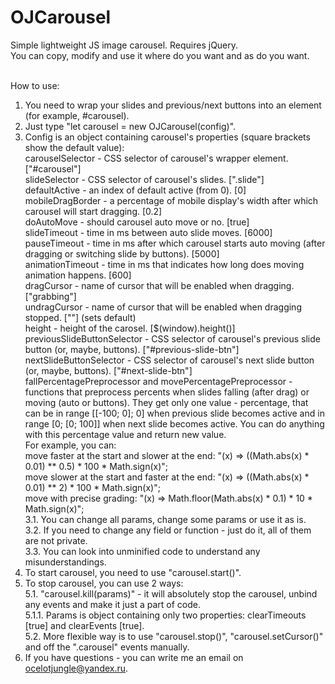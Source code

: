 # OJCarousel
Simple lightweight JS image carousel. Requires jQuery.<br/>
You can copy, modify and use it where do you want and as do you want.<br/><br/>

How to use:<br/>
1. You need to wrap your slides and previous/next buttons into an element (for example, #carousel).<br/>
2. Just type "let carousel = new OJCarousel(config)".<br/>
3. Config is an object containing carousel's properties (square brackets show the default value): <br/>
    carouselSelector - CSS selector of carousel's wrapper element. ["#carousel"]<br/>
    slideSelector - CSS selector of carousel's slides. [".slide"]<br/>
    defaultActive - an index of default active (from 0). [0]<br/>
    mobileDragBorder - a percentage of mobile display's width after which carousel will start dragging. [0.2]<br/>
    doAutoMove - should carousel auto move or no. [true]<br/>
    slideTimeout - time in ms between auto slide moves. [6000]<br/>
    pauseTimeout - time in ms after which carousel starts auto moving (after dragging or switching slide by buttons). [5000]<br/>
    animationTimeout - time in ms that indicates how long does moving animation happens. [600]<br/>
    dragCursor - name of cursor that will be enabled when dragging. ["grabbing"]<br/>
    undragCursor - name of cursor that will be enabled when dragging stopped. [""] (sets default)<br/>
    height - height of the carosel. [$(window).height()]<br/>
    previousSlideButtonSelector - CSS selector of carousel's previous slide button (or, maybe, buttons). ["#previous-slide-btn"]<br/>
    nextSlideButtonSelector - CSS selector of carousel's next slide button (or, maybe, buttons). ["#next-slide-btn"]<br/>
    fallPercentagePreprocessor and movePercentagePreprocessor - functions that preprocess percents when slides falling (after drag) or moving (auto or buttons). They get only one value - percentage, that can be in range [[-100; 0]; 0] when previous slide becomes active and in range [0; [0; 100]] when next slide becomes active. You can do anything with this percentage value and return new value.<br/>
      For example, you can:<br/>
        move faster at the start and slower at the end: "(x) => ((Math.abs(x) * 0.01) ** 0.5) * 100 * Math.sign(x)";<br/>
        move slower at the start and faster at the end: "(x) => ((Math.abs(x) * 0.01) ** 2) * 100 * Math.sign(x)";<br/>
        move with precise grading: "(x) => Math.floor(Math.abs(x) * 0.1) * 10 * Math.sign(x)";<br/>
  3.1. You can change all params, change some params or use it as is.<br/>
  3.2. If you need to change any field or function - just do it, all of them are not private.<br/>
  3.3. You can look into unminified code to understand any misunderstandings.<br/>
4. To start carousel, you need to use "carousel.start()".<br/>
5. To stop carousel, you can use 2 ways:<br/>
  5.1. "carousel.kill(params)" - it will absolutely stop the carousel, unbind any events and make it just a part of code.<br/>
    5.1.1. Params is object containing only two properties: clearTimeouts [true] and clearEvents [true].<br/>
  5.2. More flexible way is to use "carousel.stop()", "carousel.setCursor()" and off the ".carousel" events manually.<br/>
6. If you have questions - you can write me an email on ocelotjungle@yandex.ru.<br/>
